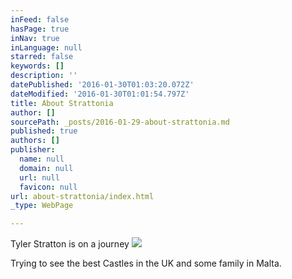 ```yaml
---
inFeed: false
hasPage: true
inNav: true
inLanguage: null
starred: false
keywords: []
description: ''
datePublished: '2016-01-30T01:03:20.072Z'
dateModified: '2016-01-30T01:01:54.797Z'
title: About Strattonia
author: []
sourcePath: _posts/2016-01-29-about-strattonia.md
published: true
authors: []
publisher:
  name: null
  domain: null
  url: null
  favicon: null
url: about-strattonia/index.html
_type: WebPage

---
```

Tyler Stratton is on a journey
![](https://s3-us-west-2.amazonaws.com/the-grid-img/p/3da1cddf05ce2bb7e982f607c5c3d0696eab8f79.jpg)

Trying to see the best Castles in the UK and some family in Malta.
